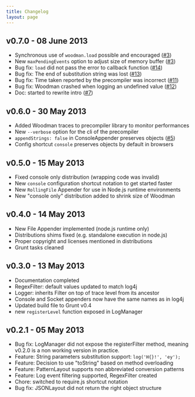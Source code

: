 ```yaml
---
title: Changelog
layout: page
---
```


## <a id="v0.7.0"></a>v0.7.0 - 08 June 2013

- Synchronous use of `woodman.load` possible and encouraged ([#3](https://github.com/joshfire/woodman/issues/3))
- New `maxPendingEvents` option to adjust size of memory buffer ([#3](https://github.com/joshfire/woodman/issues/3))
- Bug fix: `load` did not pass the error to callback function ([#14](https://github.com/joshfire/woodman/issues/14))
- Bug fix: The end of substitution string was lost ([#13](https://github.com/joshfire/woodman/issues/13))
- Bug fix: Time taken reported by the precompiler was incorrect ([#11](https://github.com/joshfire/woodman/issues/11))
- Bug fix: Woodman crashed when logging an undefined value ([#12](https://github.com/joshfire/woodman/issues/12))
- Doc: started to rewrite intro ([#7](https://github.com/joshfire/woodman/issues/7))


## <a id="v0.6.0"></a>v0.6.0 - 30 May 2013

- Added Woodman traces to precompiler library to monitor performances
- New `--verbose` option for the cli of the precompiler
- `appendStrings: false` in ConsoleAppender preserves objects ([#5](https://github.com/joshfire/woodman/issues/5))
- Config shortcut `console` preserves objects by default in browsers


## <a id="v0.5.0"></a>v0.5.0 - 15 May 2013

- Fixed console only distribution (wrapping code was invalid)
- New `console` configuration shortcut notation to get started faster
- New `RollingFile` Appender for use in Node.js runtime environments
- New "console only" distribution added to shrink size of Woodman


## <a id="v0.4.0"></a>v0.4.0 - 14 May 2013

- New File Appender implemented (node.js runtime only)
- Distributions shims fixed (e.g. standalone execution in node.js)
- Proper copyright and licenses mentioned in distributions
- Grunt tasks cleaned


## <a id="v0.3.0"></a>v0.3.0 - 13 May 2013

- Documentation completed
- RegexFilter: default values updated to match log4j
- Logger: inherits Filter on top of trace level from its ancestor
- Console and Socket appenders now have the same names as in log4j
- Updated build file to Grunt v0.4
- new `registerLevel` function exposed in LogManager


## <a id="v0.2.1"></a>v0.2.1 - 05 May 2013

- Bug fix: LogManager did not expose the registerFilter method,
meaning v0.2.0 is a non working version in practice.
- Feature: String parameters substitution support: `log('H{}!', 'ey');`
- Feature: Decision to use "toString" based on method overloading
- Feature: PatternLayout supports non abbreviated conversion patterns
- Feature: Log event filtering supported, RegexFilter created
- Chore: switched to require.js shortcut notation
- Bug fix: JSONLayout did not return the right object structure
